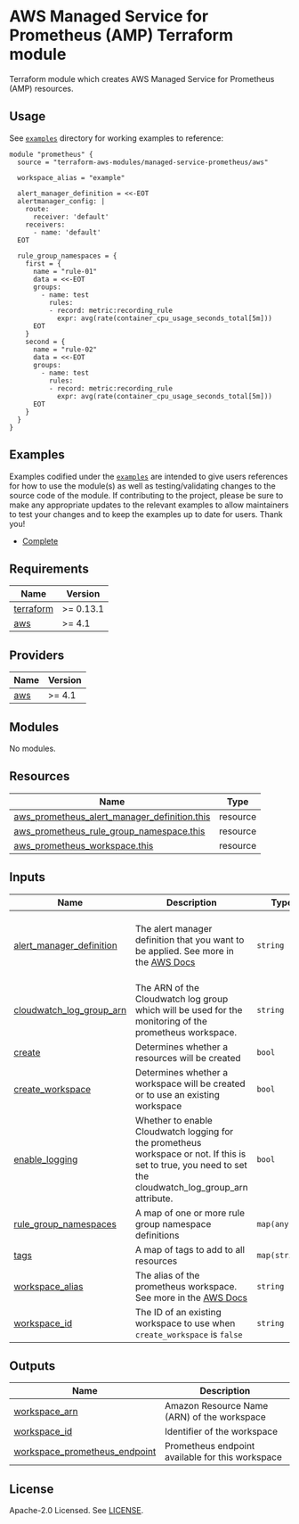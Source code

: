 # AWS Managed Service for Prometheus (AMP) Terraform module

Terraform module which creates AWS Managed Service for Prometheus (AMP) resources.

## Usage

See [`examples`](https://github.com/terraform-aws-modules/terraform-aws-managed-service-prometheus/tree/master/examples) directory for working examples to reference:

```hcl
module "prometheus" {
  source = "terraform-aws-modules/managed-service-prometheus/aws"

  workspace_alias = "example"

  alert_manager_definition = <<-EOT
  alertmanager_config: |
    route:
      receiver: 'default'
    receivers:
      - name: 'default'
  EOT

  rule_group_namespaces = {
    first = {
      name = "rule-01"
      data = <<-EOT
      groups:
        - name: test
          rules:
          - record: metric:recording_rule
            expr: avg(rate(container_cpu_usage_seconds_total[5m]))
      EOT
    }
    second = {
      name = "rule-02"
      data = <<-EOT
      groups:
        - name: test
          rules:
          - record: metric:recording_rule
            expr: avg(rate(container_cpu_usage_seconds_total[5m]))
      EOT
    }
  }
}
```

## Examples

Examples codified under the [`examples`](https://github.com/terraform-aws-modules/terraform-aws-managed-service-prometheus/tree/master/examples) are intended to give users references for how to use the module(s) as well as testing/validating changes to the source code of the module. If contributing to the project, please be sure to make any appropriate updates to the relevant examples to allow maintainers to test your changes and to keep the examples up to date for users. Thank you!

- [Complete](https://github.com/terraform-aws-modules/terraform-aws-managed-service-prometheus/tree/master/examples/complete)

<!-- BEGINNING OF PRE-COMMIT-TERRAFORM DOCS HOOK -->
## Requirements

| Name | Version |
|------|---------|
| <a name="requirement_terraform"></a> [terraform](#requirement\_terraform) | >= 0.13.1 |
| <a name="requirement_aws"></a> [aws](#requirement\_aws) | >= 4.1 |

## Providers

| Name | Version |
|------|---------|
| <a name="provider_aws"></a> [aws](#provider\_aws) | >= 4.1 |

## Modules

No modules.

## Resources

| Name | Type |
|------|------|
| [aws_prometheus_alert_manager_definition.this](https://registry.terraform.io/providers/hashicorp/aws/latest/docs/resources/prometheus_alert_manager_definition) | resource |
| [aws_prometheus_rule_group_namespace.this](https://registry.terraform.io/providers/hashicorp/aws/latest/docs/resources/prometheus_rule_group_namespace) | resource |
| [aws_prometheus_workspace.this](https://registry.terraform.io/providers/hashicorp/aws/latest/docs/resources/prometheus_workspace) | resource |

## Inputs

| Name | Description | Type | Default | Required |
|------|-------------|------|---------|:--------:|
| <a name="input_alert_manager_definition"></a> [alert\_manager\_definition](#input\_alert\_manager\_definition) | The alert manager definition that you want to be applied. See more in the [AWS Docs](https://docs.aws.amazon.com/prometheus/latest/userguide/AMP-alert-manager.html) | `string` | `"alertmanager_config: |\n  route:\n    receiver: 'default'\n  receivers:\n    - name: 'default'\n"` | no |
| <a name="input_cloudwatch_log_group_arn"></a> [cloudwatch\_log\_group\_arn](#input\_cloudwatch\_log\_group\_arn) | The ARN of the Cloudwatch log group which will be used for the monitoring of the prometheus workspace. | `string` | `null` | no |
| <a name="input_create"></a> [create](#input\_create) | Determines whether a resources will be created | `bool` | `true` | no |
| <a name="input_create_workspace"></a> [create\_workspace](#input\_create\_workspace) | Determines whether a workspace will be created or to use an existing workspace | `bool` | `true` | no |
| <a name="input_enable_logging"></a> [enable\_logging](#input\_enable\_logging) | Whether to enable Cloudwatch logging for the prometheus workspace or not. If this is set to true, you need to set the cloudwatch\_log\_group\_arn attribute. | `bool` | `false` | no |
| <a name="input_rule_group_namespaces"></a> [rule\_group\_namespaces](#input\_rule\_group\_namespaces) | A map of one or more rule group namespace definitions | `map(any)` | `{}` | no |
| <a name="input_tags"></a> [tags](#input\_tags) | A map of tags to add to all resources | `map(string)` | `{}` | no |
| <a name="input_workspace_alias"></a> [workspace\_alias](#input\_workspace\_alias) | The alias of the prometheus workspace. See more in the [AWS Docs](https://docs.aws.amazon.com/prometheus/latest/userguide/AMP-onboard-create-workspace.html) | `string` | `null` | no |
| <a name="input_workspace_id"></a> [workspace\_id](#input\_workspace\_id) | The ID of an existing workspace to use when `create_workspace` is `false` | `string` | `""` | no |

## Outputs

| Name | Description |
|------|-------------|
| <a name="output_workspace_arn"></a> [workspace\_arn](#output\_workspace\_arn) | Amazon Resource Name (ARN) of the workspace |
| <a name="output_workspace_id"></a> [workspace\_id](#output\_workspace\_id) | Identifier of the workspace |
| <a name="output_workspace_prometheus_endpoint"></a> [workspace\_prometheus\_endpoint](#output\_workspace\_prometheus\_endpoint) | Prometheus endpoint available for this workspace |
<!-- END OF PRE-COMMIT-TERRAFORM DOCS HOOK -->

## License

Apache-2.0 Licensed. See [LICENSE](https://github.com/terraform-aws-modules/terraform-aws-managed-service-prometheus/blob/master/LICENSE).
